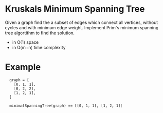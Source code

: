 # Kruskals Minimum Spanning Tree

Given a graph find the a subset of edges which connect all vertices, without cycles and with minimum edge weight.
Implement Prim's minimum spanning tree algortithm to find the solution.

- in O(1) space
- in O(m+n) time complexity

# Example

```
  graph = [
    [0, 1, 1],
    [0, 2, 2],
    [1, 2, 1],
  ]

  minimalSpanningTree(graph) == [[0, 1, 1], [1, 2, 1]]
```
